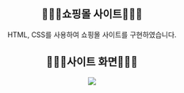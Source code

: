 <div align="center">
<h2> 🧑🏻‍💻쇼핑몰 사이트🧑🏻‍💻 </h2>
HTML, CSS를 사용하여 쇼핑몰 사이트를 구현하였습니다.
</div>

<div align="center">
<h2> 🧑🏻‍💻사이트 화면🧑🏻‍💻 </h2>
<img src = "https://github.com/kbsneues/Shopping-Mall-Site/assets/66941439/1a1d0eda-f5eb-497d-a8b5-dbbed2a0487b" />
</div>
